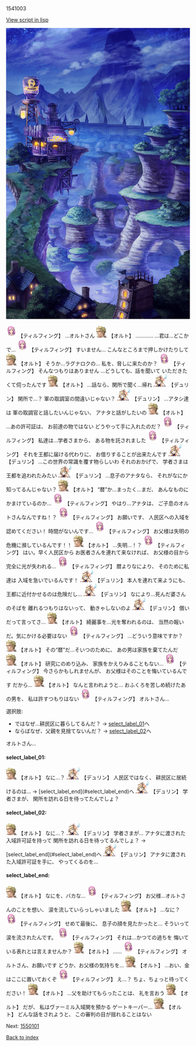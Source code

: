 1541003

[View script in lisp](../scripts/1541003.txt)

![005_Wilderness_Night.png](../images/backgrounds/005_Wilderness_Night.png)

<img src="../images/units/101431.png" alt="101431.png" height="34"/>
【ティルフィング】
…オルトさん

<img src="../images/units/13.png" alt="13.png" height="34"/>
【オルト】
…………
…君は…どこかで…

<img src="../images/units/101431.png" alt="101431.png" height="34"/>
【ティルフィング】
すいません…
こんなところまで押しかけたりして

<img src="../images/units/13.png" alt="13.png" height="34"/>
【オルト】
そうか…ラグナロクの…
私を、脅しに来たのか？

<img src="../images/units/101431.png" alt="101431.png" height="34"/>
【ティルフィング】
そんなつもりはありません
…どうしても、話を聞いて
いただきたくて伺ったんです

<img src="../images/units/13.png" alt="13.png" height="34"/>
【オルト】
…話なら、関所で聞く…帰れ

<img src="../images/units/0.png" alt="0.png" height="34"/>
【デュリン】
関所で…？
軍の取調室の間違いじゃない？

<img src="../images/units/0.png" alt="0.png" height="34"/>
【デュリン】
…アタシ達は
軍の取調官と話したいんじゃない、
アナタと話がしたいの

<img src="../images/units/13.png" alt="13.png" height="34"/>
【オルト】
…あの許可証は、
お前達の物ではない
どうやって手に入れたのだ？

<img src="../images/units/101431.png" alt="101431.png" height="34"/>
【ティルフィング】
私達は…学者さまから、
ある物を託されました

<img src="../images/units/101431.png" alt="101431.png" height="34"/>
【ティルフィング】
それを王都に届ける代わりに、
お借りすることが出来たんです

<img src="../images/units/0.png" alt="0.png" height="34"/>
【デュリン】
…この世界の常識を覆す物らしいわ
それのおかげで、
学者さまは王都を追われたみたい

<img src="../images/units/0.png" alt="0.png" height="34"/>
【デュリン】
…息子のアナタなら、
それがなにか知ってるんじゃない？

<img src="../images/units/13.png" alt="13.png" height="34"/>
【オルト】
“暦”か…まったく…まだ、
あんなものにかまけているのか…

<img src="../images/units/101431.png" alt="101431.png" height="34"/>
【ティルフィング】
やはり…アナタは、
ご子息のオルトさんなんですね！？

<img src="../images/units/101431.png" alt="101431.png" height="34"/>
【ティルフィング】
お願いです、
人民区への入域を認めてください！
時間がないんです…

<img src="../images/units/101431.png" alt="101431.png" height="34"/>
【ティルフィング】
お父様は失明の
危機に瀕しているんです！！

<img src="../images/units/13.png" alt="13.png" height="34"/>
【オルト】
…失明…！？

<img src="../images/units/101431.png" alt="101431.png" height="34"/>
【ティルフィング】
はい。早く人民区から
お医者さんを連れて来なければ、
お父様の目から完全に光が失われる…

<img src="../images/units/101431.png" alt="101431.png" height="34"/>
【ティルフィング】
暦よりなにより、
そのために私達は
入域を急いでいるんです！

<img src="../images/units/0.png" alt="0.png" height="34"/>
【デュリン】
本人を連れて来ようにも、
王都に近付かせるのは危険だし…

<img src="../images/units/0.png" alt="0.png" height="34"/>
【デュリン】
なにより…死んだ婆さんのそばを
離れるつもりはないって、
動きゃしないのよ

<img src="../images/units/0.png" alt="0.png" height="34"/>
【デュリン】
償いだって言ってさ…

<img src="../images/units/13.png" alt="13.png" height="34"/>
【オルト】
綺麗事を…光を奪われるのは、
当然の報いだ。気にかける必要はない

<img src="../images/units/101431.png" alt="101431.png" height="34"/>
【ティルフィング】
…どういう意味ですか？

<img src="../images/units/13.png" alt="13.png" height="34"/>
【オルト】
その“暦”だ…そいつのために、
あの男は家族を棄てたんだ

<img src="../images/units/13.png" alt="13.png" height="34"/>
【オルト】
研究にのめり込み、
家族をかえりみることもない…

<img src="../images/units/101431.png" alt="101431.png" height="34"/>
【ティルフィング】
今さらかもしれませんが、
お父様はそのことを悔いているんです
だから…

<img src="../images/units/13.png" alt="13.png" height="34"/>
【オルト】
なんと言われようと…
おふくろを苦しめ続けたあの男を、
私は許すつもりはない

<img src="../images/units/101431.png" alt="101431.png" height="34"/>
【ティルフィング】
オルトさん…

選択肢:
- ではなぜ…耕民区に暮らしてるんだ？ → [select_label_01](#select_label_01)へ
- ならばなぜ、父親を見捨てないんだ？ → [select_label_02](#select_label_02)へ

オルトさん…

#### select_label_01:

<img src="../images/units/13.png" alt="13.png" height="34"/>
【オルト】
なに…？

<img src="../images/units/0.png" alt="0.png" height="34"/>
【デュリン】
人民区ではなく、
耕民区に居続けるのは…
 → [select_label_end](#select_label_end)へ

<img src="../images/units/0.png" alt="0.png" height="34"/>
【デュリン】
学者さまが、
関所を訪れる日を待ってたんでしょ？

#### select_label_02:

<img src="../images/units/13.png" alt="13.png" height="34"/>
【オルト】
なに…？

<img src="../images/units/0.png" alt="0.png" height="34"/>
【デュリン】
学者さまが…
アナタに渡された入域許可証を持って
関所を訪れる日を待ってるんでしょ？
 → [select_label_end](#select_label_end)へ

<img src="../images/units/0.png" alt="0.png" height="34"/>
【デュリン】
アナタに渡された入域許可証を手に、
やってくるのを…

#### select_label_end:

<img src="../images/units/13.png" alt="13.png" height="34"/>
【オルト】
なにを、バカな…

<img src="../images/units/101431.png" alt="101431.png" height="34"/>
【ティルフィング】
お父様…オルトさんのことを想い、
涙を流していらっしゃいました

<img src="../images/units/13.png" alt="13.png" height="34"/>
【オルト】
…なに？

<img src="../images/units/101431.png" alt="101431.png" height="34"/>
【ティルフィング】
せめて最後に、
息子の顔を見たかったと…
そういって涙を流されたんです。

<img src="../images/units/101431.png" alt="101431.png" height="34"/>
【ティルフィング】
それは…かつての過ちを
悔いている表れとは言えませんか？

<img src="../images/units/13.png" alt="13.png" height="34"/>
【オルト】
……

<img src="../images/units/101431.png" alt="101431.png" height="34"/>
【ティルフィング】
オルトさん、お願いです
どうか、お父様の気持ちを…

<img src="../images/units/13.png" alt="13.png" height="34"/>
【オルト】
…おい、金はここに置いておくぞ

<img src="../images/units/101431.png" alt="101431.png" height="34"/>
【ティルフィング】
え…？
ちょ、ちょっと待ってください！

<img src="../images/units/13.png" alt="13.png" height="34"/>
【オルト】
…父を助けてもらったことは、
礼を言おう

<img src="../images/units/13.png" alt="13.png" height="34"/>
【オルト】
だが、
私はヴァーミル入域関を預かる
ゲートキーパー…

<img src="../images/units/13.png" alt="13.png" height="34"/>
【オルト】
どんな話をされようと、
この審判の目が揺れることはない

Next: [1550101](1550101.md)

[Back to index](index.md)
